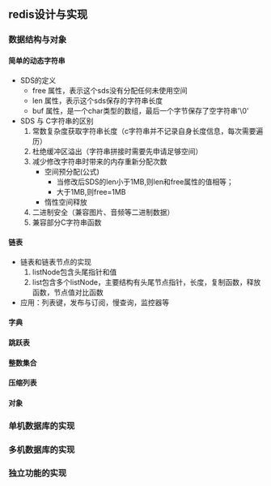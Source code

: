 ## redis设计与实现
### 数据结构与对象
#### 简单的动态字符串
- SDS的定义
    - free 属性，表示这个sds没有分配任何未使用空间
    - len 属性，表示这个sds保存的字符串长度
    - buf 属性，是一个char类型的数组，最后一个字节保存了空字符串'\0' 
- SDS 与 C字符串的区别
    1. 常数复杂度获取字符串长度（c字符串并不记录自身长度信息，每次需要遍历）
    2. 杜绝缓冲区溢出（字符串拼接时需要先申请足够空间）
    3. 减少修改字符串时带来的内存重新分配次数
        - 空间预分配(公式)
            - 当修改后SDS的len小于1MB,则len和free属性的值相等；
            - 大于1MB,则free=1MB
        - 惰性空间释放
    4. 二进制安全（兼容图片、音频等二进制数据）
    5. 兼容部分C字符串函数
        
#### 链表
- 链表和链表节点的实现
    1. listNode包含头尾指针和值
    2. list包含多个listNode，主要结构有头尾节点指针，长度，复制函数，释放函数，节点值对比函数
- 应用：列表键，发布与订阅，慢查询，监控器等     

#### 字典

#### 跳跃表

#### 整数集合

#### 压缩列表

#### 对象

### 单机数据库的实现

### 多机数据库的实现

### 独立功能的实现
